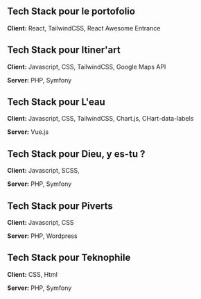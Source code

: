 
## Tech Stack pour le portofolio

**Client:** React, TailwindCSS, React Awesome Entrance

## Tech Stack pour Itiner'art

**Client:** Javascript, CSS, TailwindCSS, Google Maps API

**Server:** PHP, Symfony

## Tech Stack pour L'eau

**Client:** Javascript, CSS, TailwindCSS, Chart.js, CHart-data-labels

**Server:** Vue.js

## Tech Stack pour Dieu, y es-tu ?

**Client:** Javascript, SCSS, 

**Server:** PHP, Symfony

## Tech Stack pour Piverts

**Client:** Javascript, CSS

**Server:** PHP, Wordpress

## Tech Stack pour Teknophile

**Client:** CSS, Html

**Server:** PHP, Symfony



